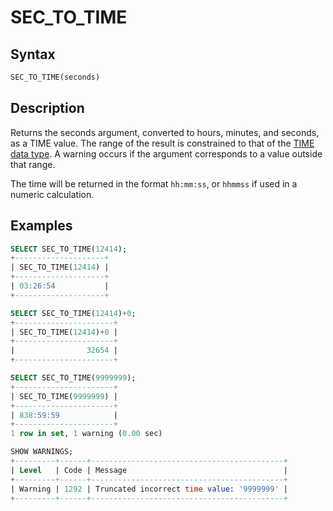 # SEC_TO_TIME

## Syntax

```sql
SEC_TO_TIME(seconds)
```

## Description

Returns the seconds argument, converted to hours, minutes, and
seconds, as a TIME value. The range of the result is constrained to
that of the [TIME data type](/columns-storage-engines-and-plugins/data-types/date-and-time-data-types/time/). A warning occurs if the argument
corresponds to a value outside that range.

The time will be returned in the format `hh:mm:ss`, or `hhmmss` if used in a numeric calculation.

## Examples

```sql
SELECT SEC_TO_TIME(12414);
+--------------------+
| SEC_TO_TIME(12414) |
+--------------------+
| 03:26:54           |
+--------------------+

SELECT SEC_TO_TIME(12414)+0;
+----------------------+
| SEC_TO_TIME(12414)+0 |
+----------------------+
|                32654 |
+----------------------+

SELECT SEC_TO_TIME(9999999);
+----------------------+
| SEC_TO_TIME(9999999) |
+----------------------+
| 838:59:59            |
+----------------------+
1 row in set, 1 warning (0.00 sec)

SHOW WARNINGS;
+---------+------+-------------------------------------------+
| Level   | Code | Message                                   |
+---------+------+-------------------------------------------+
| Warning | 1292 | Truncated incorrect time value: '9999999' |
+---------+------+-------------------------------------------+
```